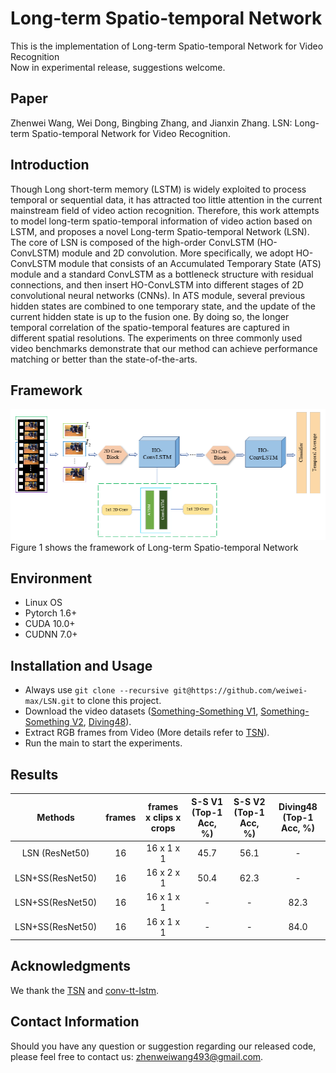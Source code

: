 # Long-term Spatio-temporal Network  
This is the implementation of Long-term Spatio-temporal Network for Video Recognition  
Now in experimental release, suggestions welcome.
## Paper  
Zhenwei Wang, Wei Dong, Bingbing Zhang, and Jianxin Zhang. LSN: Long-term Spatio-temporal Network for Video Recognition.
## Introduction  
Though Long short-term memory (LSTM) is widely exploited to process temporal or sequential data, it has attracted too little attention in the current mainstream field of video action recognition. Therefore, this work attempts to model long-term spatio-temporal information of video action based on LSTM, and proposes a novel Long-term Spatio-temporal Network (LSN). The core of LSN is composed of the high-order ConvLSTM (HO-ConvLSTM) module and 2D convolution. More specifically, we adopt HO-ConvLSTM module that consists of an Accumulated Temporary State (ATS) module and a standard ConvLSTM as a bottleneck structure with residual connections, and then insert HO-ConvLSTM into different stages of 2D convolutional neural networks (CNNs). In ATS module, several previous hidden states are combined to one temporary state, and the update of the current hidden state is up to the fusion one. By doing so, the longer temporal correlation of the spatio-temporal features are captured in different spatial resolutions. The experiments on three commonly used video benchmarks demonstrate that our method can achieve performance matching or better than the state-of-the-arts.
## Framework  
![](https://github.com/weiwei-max/LSN/blob/main/LSN_framework.jpg)  
Figure 1 shows the framework of Long-term Spatio-temporal Network
## Environment      
* Linux OS     
* Pytorch 1.6+    
* CUDA 10.0+    
* CUDNN 7.0+
## Installation and Usage  
* Always use `git clone --recursive git@https://github.com/weiwei-max/LSN.git` to clone this project.  
* Download the video datasets ([Something-Something V1](https://20bn.com/datasets/something-something/v1), [Something-Something V2](https://20bn.com/datasets/something-something/v2), [Diving48](http://www.svcl.ucsd.edu/projects/resound/dataset.html)).
* Extract RGB frames from Video (More details refer to [TSN](https://github.com/yjxiong/temporal-segment-networks)).  
* Run the main to start the experiments. 
## Results  
Methods | frames | frames x clips x crops | S-S V1 (Top-1 Acc, %) | S-S V2 (Top-1 Acc, %)  | Diving48 (Top-1 Acc, %)  | 
:----:    | :----:     |:----------:         |:-------:   | :--------:  | :-----: | 
LSN  (ResNet50)    | 16 | 16 x 1 x 1 |  45.7|56.1   | -
LSN+SS(ResNet50) | 16 | 16 x 2 x 1 |  50.4|62.3   | -
LSN+SS(ResNet50)    | 16 | 16 x 1 x 1 |-   |-    | 82.3
LSN+SS(ResNet50)    | 16 | 16 x 1 x 1 |-   |-    | 84.0
## Acknowledgments    
We thank the [TSN](https://github.com/yjxiong/temporal-segment-networks) and [conv-tt-lstm](https://sites.google.com/nvidia.com/conv-tt-lstm).
## Contact Information       
Should you have any question or suggestion regarding our released code, please feel free to contact us: zhenweiwang493@gmail.com.  

